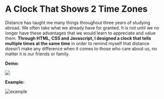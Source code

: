 # A Clock That Shows 2 Time Zones

Distance has taught me many things throughout three years of studying abroad. We often take what we already have for granted. It is not until we no longer have these advantages that we would learn to appreciate and value them. __Through HTML, CSS and Javascript, I designed a clock that tells multiple times at the same time__ in order to remind myself that distance doesn’t make any difference when it comes to those who care about us, no matter it is our friends or family.

__Demo:__

![](https://user-images.githubusercontent.com/97202403/148621696-7a5f8396-990c-4413-b995-46af420be861.GIF)

__Example:__

![example](https://user-images.githubusercontent.com/97202403/148661153-6c1a3977-a2f1-4464-bb1e-ed70ac9817d1.jpg)
